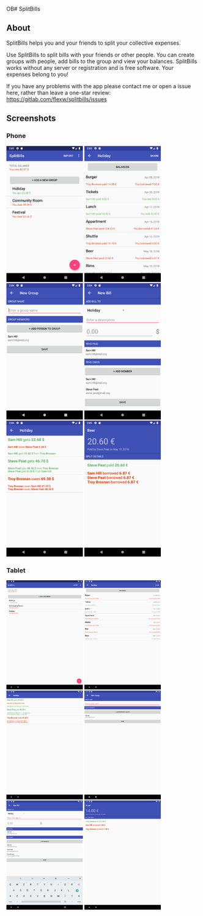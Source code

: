 OB# SplitBills

## About

SplitBills helps you and your friends to split your collective expenses.


Use SplitBills to split bills with your friends or other people. You can create groups with people, add bills to the group and view your balances. SplitBills works without any server or registration and is free software. Your expenses belong to you!

If you have any problems with the app please contact me or open a issue here, rather than leave a one-star review: https://gitlab.com/flexw/splitbills/issues

## Screenshots

### Phone

<img src="screenshots/phone/phone1.png" alt="drawing" width="200"/>
<img src="screenshots/phone/phone2.png" alt="drawing" width="200"/>
<img src="screenshots/phone/phone3.png" alt="drawing" width="200"/>
<img src="screenshots/phone/phone4.png" alt="drawing" width="200"/>
<img src="screenshots/phone/phone5.png" alt="drawing" width="200"/>
<img src="screenshots/phone/phone6.png" alt="drawing" width="200"/>

### Tablet

<img src="screenshots/tablet/tablet1.png" alt="drawing" width="200"/>
<img src="screenshots/tablet/tablet2.png" alt="drawing" width="200"/>
<img src="screenshots/tablet/tablet3.png" alt="drawing" width="200"/>
<img src="screenshots/tablet/tablet4.png" alt="drawing" width="200"/>
<img src="screenshots/tablet/tablet5.png" alt="drawing" width="200"/>
<img src="screenshots/tablet/tablet6.png" alt="drawing" width="200"/>
